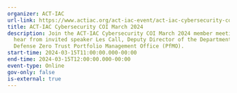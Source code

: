 ```yaml
---
organizer: ACT-IAC
url-link: https://www.actiac.org/act-iac-event/act-iac-cybersecurity-coi-march-2024
title: ACT-IAC Cybersecurity COI March 2024
description: Join the ACT-IAC Cybersecurity COI March 2024 member meeting to
  hear from invited speaker Les Call, Deputy Director of the Department of
  Defense Zero Trust Portfolio Management Office (PfMO).
start-time: 2024-03-15T11:00:00.000-00:00
end-time: 2024-03-15T12:00:00.000-00:00
event-type: Online
gov-only: false
is-external: true
---
```

